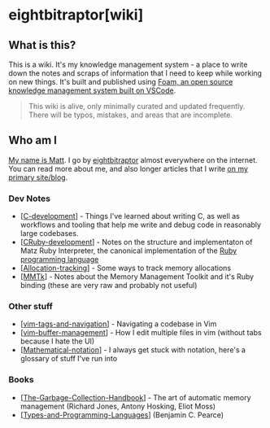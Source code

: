 # eightbitraptor[wiki]

## What is this?

This is a wiki. It's my knowledge management system - a place to write down the
notes and scraps of information that I need to keep while working on new things.
It's built and published using [Foam, an open source knowledge management system
built on VSCode](https://foambubble.github.io/foam/).

> This wiki is alive, only minimally curated and updated frequently. There will
> be typos, mistakes, and areas that are incomplete.

## Who am I

[My name is Matt](https://www.eightbitraptor.com/about). I go by
[eightbitraptor](https://www.eightbitraptor.com) almost everywhere on the
internet. You can read more about me, and also longer articles that I write [on
my primary site/blog](https://www.eightbitraptor.com).

### Dev Notes
* [[C-development]] - Things I've learned about writing C, as well as workflows
  and tooling that help me write and debug code in reasonably large codebases.
* [[CRuby-development]] - Notes on the structure and implementaton of Matz Ruby
  Interpreter, the canonical implementation of the [Ruby programming
  language](https://www.ruby-lang.org)
* [[Allocation-tracking]] - Some ways to track memory allocations
* [[MMTk]] - Notes about the Memory Management Toolkit and it's Ruby binding
  (these are very raw and probably not useful)

### Other stuff

* [[vim-tags-and-navigation]] - Navigating a codebase in Vim
* [[vim-buffer-management]] - How I edit multiple files in vim (without tabs
  because I hate the UI)
* [[Mathematical-notation]] - I always get stuck with notation, here's a
  glossary of stuff I've run into

### Books

* [[The-Garbage-Collection-Handbook]] - The art of automatic memory management
  (Richard Jones, Antony Hosking, Eliot Moss)
* [[Types-and-Programming-Languages]] (Benjamin C. Pearce)

[//begin]: # "Autogenerated link references for markdown compatibility"
[C-development]: c-development.md "C Development"
[CRuby-development]: cruby-development.md "CRuby Development"
[Allocation-tracking]: allocation-tracking.md "Allocation Tracking"
[MMTk]: mmtk.md "MMTk"
[vim-tags-and-navigation]: vim-tags-and-navigation.md "Vim Tags and Navigation"
[vim-buffer-management]: vim-buffer-management.md "Vim Buffer Management"
[Mathematical-notation]: mathematical-notation.md "Mathematical Notation"
[The-Garbage-Collection-Handbook]: the-garbage-collection-handbook.md "The Garbage Collection Handbook"
[Types-and-Programming-Languages]: types-and-programming-languages.md "Types and Programming Languages"
[//end]: # "Autogenerated link references"
